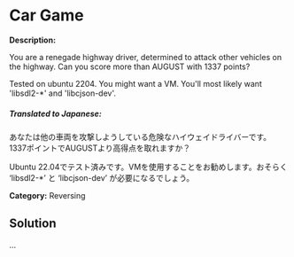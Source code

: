 # Car Game

**Description:**

You are a renegade highway driver, determined to attack other vehicles on the highway.
Can you score more than AUGUST with 1337 points?

Tested on ubuntu 2204. You might want a VM. You'll most likely want 'libsdl2-\*' and 'libcjson-dev'.

##### **Translated to Japanese:**
あなたは他の車両を攻撃しようしている危険なハイウェイドライバーです。
1337ポイントでAUGUSTより高得点を取れますか？

Ubuntu 22.04でテスト済みです。VMを使用することをお勧めします。おそらく ‘libsdl2-*’ と ‘libcjson-dev’ が必要になるでしょう。

**Category:** Reversing

## Solution

...
